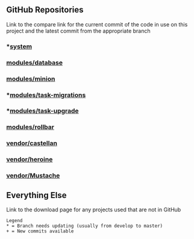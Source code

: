 ## GitHub Repositories
Link to the compare link for the current commit of the code in use on this project and the latest commit from the appropriate branch

### *[system](https://github.com/synapsestudios/kohana-core/compare/9d11bab...3.3/develop)

### [modules/database](https://github.com/synapsestudios/kohana-database/compare/264e3a2...3.3/master)
### [modules/minion](https://github.com/synapsestudios/kohana-minion/compare/235d812...3.3/master)
### *[modules/task-migrations](https://github.com/synapsestudios/kohana-task-migrations/compare/441aaea...3.3/develop)
### *[modules/task-upgrade](https://github.com/synapsestudios/kohana-task-upgrade/compare/3ec4768c13...3.3/develop)
### [modules/rollbar](https://github.com/synapsestudios/kohana-rollbar/compare/e4e1b07131a...3.3/develop)

### [vendor/castellan](https://github.com/synapsestudios/castellan/compare/23f2bd3b43a...develop)
### [vendor/heroine](https://github.com/synapsestudios/heroine/compare/9d2610b749d...develop)
### [vendor/Mustache](https://github.com/synapsestudios/mustache.php/compare/6cd3145073...master)


## Everything Else
Link to the download page for any projects used that are not in GitHub


```
Legend
* = Branch needs updating (usually from develop to master)
+ = New commits available
```